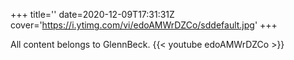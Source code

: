 +++
title=''
date=2020-12-09T17:31:31Z
cover='https://i.ytimg.com/vi/edoAMWrDZCo/sddefault.jpg'
+++

All content belongs to GlennBeck.
{{< youtube edoAMWrDZCo >}}
